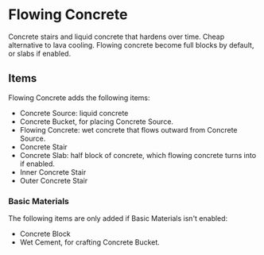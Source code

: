 # Flowing Concrete
Concrete stairs and liquid concrete that hardens over time. Cheap alternative to lava cooling. Flowing concrete become full blocks by default, or slabs if enabled.

## Items
Flowing Concrete adds the following items:
* Concrete Source: liquid concrete
* Concrete Bucket, for placing Concrete Source.
* Flowing Concrete: wet concrete that flows outward from Concrete Source.
* Concrete Stair
* Concrete Slab: half block of concrete, which flowing concrete turns into if enabled.
* Inner Concrete Stair
* Outer Concrete Stair
### Basic Materials
The following items are only added if Basic Materials isn't enabled:
* Concrete Block
* Wet Cement, for crafting Concrete Bucket.
